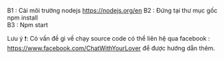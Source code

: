 B1 : Cài môi trường nodejs 
https://nodejs.org/en
B2 : Đứng tại thư mục gốc npm install  
B3 : Npm start 

Lưu ý ❗:
Có vấn đề gì về chạy source code có thể
liên hệ qua facebook : https://www.facebook.com/ChatWithYourLover
để được hướng dẫn thêm.  